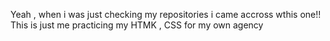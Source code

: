 Yeah , when i was just checking my repositories i came accross wthis one!!
This is just me practicing my HTMK , CSS  for  my own agency
